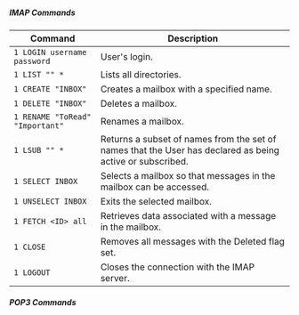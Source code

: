 #####  IMAP Commands
| **Command** | **Description** |
|--- |--- |
|`1 LOGIN username password` |User's login.|
|`1 LIST "" *` |Lists all directories.|
|`1 CREATE "INBOX"` |Creates a mailbox with a specified name.|
|`1 DELETE "INBOX"` | Deletes a mailbox.|
|`1 RENAME "ToRead" "Important"` |Renames a mailbox.|
|`1 LSUB "" *` |Returns a subset of names from the set of names that the User has declared as being active or subscribed.|
|`1 SELECT INBOX` |Selects a mailbox so that messages in the mailbox can be accessed.|
|`1 UNSELECT INBOX` |Exits the selected mailbox.|
|`1 FETCH <ID> all` |Retrieves data associated with a message in the mailbox.|
|`1 CLOSE` |Removes all messages with the Deleted flag set.|
|`1 LOGOUT` |Closes the connection with the IMAP server.|


#####  POP3 Commands